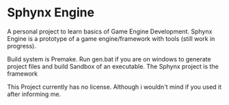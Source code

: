 # Sphynx Engine
A personal project to learn basics of Game Engine Development.
Sphynx Engine is a prototype of a game engine/framework with tools (still work in progress).

Build system is Premake. 
Run gen.bat if you are on windows to generate project files and build Sandbox of an executable.
The Sphynx project is the framework

This Project currently has no license.
Although i wouldn't mind if you used it after informing me.
